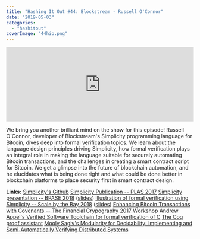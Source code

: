 ```yaml
---
title: "Hashing It Out #44: Blockstream - Russell O'Connor"
date: "2019-05-03"
categories: 
  - "hashitout"
coverImage: "44hio.png"
---
```


<iframe src="https://player.simplecast.com/e919dd60-50bd-4ed5-9ad7-1186bb222515?dark=true" width="100%" height="200px" frameborder="no" scrolling="no" seamless=""></iframe>

We bring you another brilliant mind on the show for this episode! Russell O'Connor, developer of Blockstream's Simplicity programming language for Bitcoin, dives deep into formal verification topics. We learn about the language design principles driving Simplicity, how formal verification plays an integral role in making the language suitable for securely automating Bitcoin transactions, and the challenges in creating a smart contract script for Bitcoin. We get a glimpse into the future of blockchain automation, and he elucidates what is being done right and what could be done better in blockchain platforms to place security first in smart contract design.

**Links:** [Simplicity's Github](https://github.com/ElementsProject/simplicity) [Simplicity Publication -- PLAS 2017](https://arxiv.org/abs/1711.03028) [Simplicity presentation -- BPASE 2018](https://youtu.be/VOeUq3oR2fk) ([slides](https://cyber.stanford.edu/sites/g/files/sbiybj9936/f/slides-bpase-2018.pdf)) [Illustration of formal verification using Simplicity -- Scale by the Bay 2018](https://www.youtube.com/watch?v=M4XnDrRIKx8) ([slides](https://lists.ozlabs.org/pipermail/simplicity/2018/000011.html)) [Enhancing Bitcoin Transactions with Covenants -- The Financial Crypography 2017 Workshop](https://fc17.ifca.ai/bitcoin/papers/bitcoin17-final28.pdf) [Andrew Appel's Verified Software Toolchain for formal verification of C](https://vst.cs.princeton.edu/) [The Coq proof assistant](https://coq.inria.fr/) [Mooly Sagiv's Modularity for Decidability: Implementing and Semi-Automatically Verifying Distributed Systems](https://www.cs.tau.ac.il/~odedp/modularity-for-decidability.pdf)
